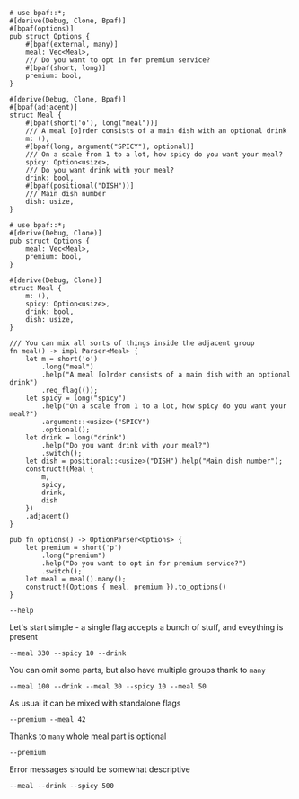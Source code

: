 ```rust,id:1
# use bpaf::*;
#[derive(Debug, Clone, Bpaf)]
#[bpaf(options)]
pub struct Options {
    #[bpaf(external, many)]
    meal: Vec<Meal>,
    /// Do you want to opt in for premium service?
    #[bpaf(short, long)]
    premium: bool,
}

#[derive(Debug, Clone, Bpaf)]
#[bpaf(adjacent)]
struct Meal {
    #[bpaf(short('o'), long("meal"))]
    /// A meal [o]rder consists of a main dish with an optional drink
    m: (),
    #[bpaf(long, argument("SPICY"), optional)]
    /// On a scale from 1 to a lot, how spicy do you want your meal?
    spicy: Option<usize>,
    /// Do you want drink with your meal?
    drink: bool,
    #[bpaf(positional("DISH"))]
    /// Main dish number
    dish: usize,
}
```

```rust,id:2
# use bpaf::*;
#[derive(Debug, Clone)]
pub struct Options {
    meal: Vec<Meal>,
    premium: bool,
}

#[derive(Debug, Clone)]
struct Meal {
    m: (),
    spicy: Option<usize>,
    drink: bool,
    dish: usize,
}

/// You can mix all sorts of things inside the adjacent group
fn meal() -> impl Parser<Meal> {
    let m = short('o')
        .long("meal")
        .help("A meal [o]rder consists of a main dish with an optional drink")
        .req_flag(());
    let spicy = long("spicy")
        .help("On a scale from 1 to a lot, how spicy do you want your meal?")
        .argument::<usize>("SPICY")
        .optional();
    let drink = long("drink")
        .help("Do you want drink with your meal?")
        .switch();
    let dish = positional::<usize>("DISH").help("Main dish number");
    construct!(Meal {
        m,
        spicy,
        drink,
        dish
    })
    .adjacent()
}

pub fn options() -> OptionParser<Options> {
    let premium = short('p')
        .long("premium")
        .help("Do you want to opt in for premium service?")
        .switch();
    let meal = meal().many();
    construct!(Options { meal, premium }).to_options()
}
```

```run,id:1,id:2
--help
```

Let's start simple - a single flag accepts a bunch of stuff, and eveything is present

```run,id:1,id:2
--meal 330 --spicy 10 --drink
```

You can omit some parts, but also have multiple groups thank to `many`

```run,id:1,id:2
--meal 100 --drink --meal 30 --spicy 10 --meal 50
```

As usual it can be mixed with standalone flags

```run,id:1,id:2
--premium --meal 42
```

Thanks to `many` whole meal part is optional

```run,id:1,id:2
--premium
```

Error messages should be somewhat descriptive

```run,id:1,id:2
--meal --drink --spicy 500
```
